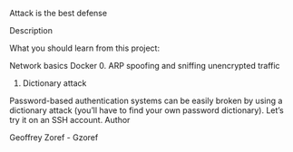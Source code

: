Attack is the best defense

Description

What you should learn from this project:

Network basics
Docker
0. ARP spoofing and sniffing unencrypted traffic

1. Dictionary attack

Password-based authentication systems can be easily broken by using a dictionary attack (you’ll have to find your own password dictionary). Let’s try it on an SSH account.
Author

Geoffrey Zoref - Gzoref
